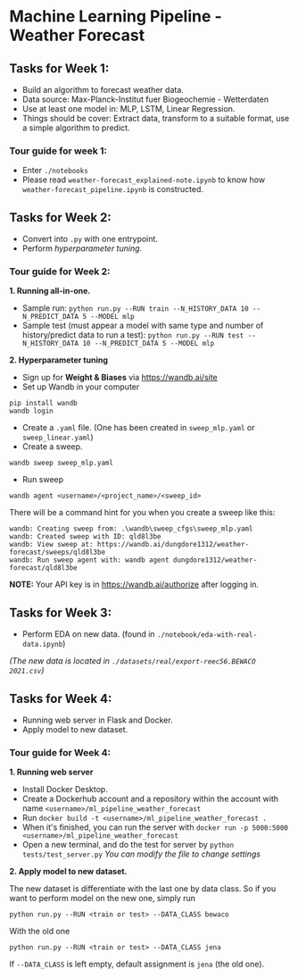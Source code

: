 # Machine Learning Pipeline - Weather Forecast

## Tasks for Week 1:
- Build an algorithm to forecast weather data.
- Data source: Max-Planck-Institut fuer Biogeochemie - Wetterdaten
- Use at least one model in: MLP, LSTM, Linear Regression.
- Things should be cover: Extract data, transform to a suitable format, use a simple algorithm to predict.

### Tour guide for week 1:
- Enter `./notebooks`
- Please read `weather-forecast_explained-note.ipynb` to know how `weather-forecast_pipeline.ipynb` is constructed.

## Tasks for Week 2:
- Convert into `.py` with one entrypoint.
- Perform *hyperparameter tuning*.

### Tour guide for Week 2:
**1. Running all-in-one.**
- Sample run:
```python run.py --RUN train --N_HISTORY_DATA 10 --N_PREDICT_DATA 5 --MODEL mlp```
- Sample test (must appear a model with same type and number of history/predict data to run a test):
```python run.py --RUN test --N_HISTORY_DATA 10 --N_PREDICT_DATA 5 --MODEL mlp```

**2. Hyperparameter tuning**
- Sign up for **Weight & Biases** via https://wandb.ai/site
- Set up Wandb in your computer
```
pip install wandb
wandb login
```
- Create a `.yaml` file. (One has been created in `sweep_mlp.yaml` or `sweep_linear.yaml`)
- Create a sweep.
```
wandb sweep sweep_mlp.yaml
```
- Run sweep
```
wandb agent <username>/<project_name>/<sweep_id>
```
There will be a command hint for you when you create a sweep like this:
```
wandb: Creating sweep from: .\wandb\sweep_cfgs\sweep_mlp.yaml
wandb: Created sweep with ID: qld8l3be
wandb: View sweep at: https://wandb.ai/dungdore1312/weather-forecast/sweeps/qld8l3be
wandb: Run sweep agent with: wandb agent dungdore1312/weather-forecast/qld8l3be
```

**NOTE:** Your API key is in https://wandb.ai/authorize after logging in.

## Tasks for Week 3:
- Perform EDA on new data. (found in `./notebook/eda-with-real-data.ipynb`)

*(The new data is located in `./datasets/real/export-reec56.BEWACO 2021.csv`)*

## Tasks for Week 4:
- Running web server in Flask and Docker.
- Apply model to new dataset.

### Tour guide for Week 4:
**1. Running web server**

- Install Docker Desktop.
- Create a Dockerhub account and a repository within the account with name `<username>/ml_pipeline_weather_forecast`
- Run
```docker build -t <username>/ml_pipeline_weather_forecast .```
- When it's finished, you can run the server with
```docker run -p 5000:5000 <username>/ml_pipeline_weather_forecast```
- Open a new terminal, and do the test for server by
```python tests/test_server.py```
*You can modify the file to change settings*

**2. Apply model to new dataset.**

The new dataset is differentiate with the last one by data class. So if you want to perform model on the new one, simply run
```
python run.py --RUN <train or test> --DATA_CLASS bewaco
```

With the old one
```
python run.py --RUN <train or test> --DATA_CLASS jena
```

If `--DATA_CLASS` is left empty, default assignment is `jena` (the old one).
